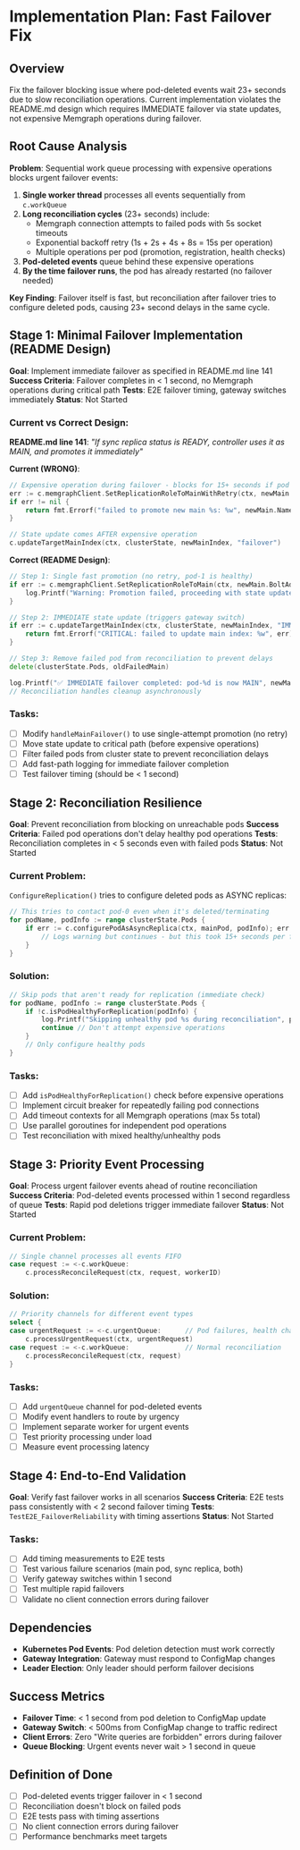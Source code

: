# Implementation Plan: Fast Failover Fix

## Overview

Fix the failover blocking issue where pod-deleted events wait 23+ seconds due to slow reconciliation operations. Current implementation violates the README.md design which requires IMMEDIATE failover via state updates, not expensive Memgraph operations during failover.

## Root Cause Analysis

**Problem**: Sequential work queue processing with expensive operations blocks urgent failover events:

1. **Single worker thread** processes all events sequentially from `c.workQueue`
2. **Long reconciliation cycles** (23+ seconds) include:
   - Memgraph connection attempts to failed pods with 5s socket timeouts
   - Exponential backoff retry (1s + 2s + 4s + 8s = 15s per operation)
   - Multiple operations per pod (promotion, registration, health checks)
3. **Pod-deleted events** queue behind these expensive operations
4. **By the time failover runs**, the pod has already restarted (no failover needed)

**Key Finding**: Failover itself is fast, but reconciliation after failover tries to configure deleted pods, causing 23+ second delays in the same cycle.

## Stage 1: Minimal Failover Implementation (README Design)
**Goal**: Implement immediate failover as specified in README.md line 141
**Success Criteria**: Failover completes in < 1 second, no Memgraph operations during critical path
**Tests**: E2E failover timing, gateway switches immediately
**Status**: Not Started

### Current vs Correct Design:

**README.md line 141**: *"If sync replica status is READY, controller uses it as MAIN, and promotes it immediately"*

**Current (WRONG)**:
```go
// Expensive operation during failover - blocks for 15+ seconds if pod unreachable
err := c.memgraphClient.SetReplicationRoleToMainWithRetry(ctx, newMain.BoltAddress)
if err != nil {
    return fmt.Errorf("failed to promote new main %s: %w", newMain.Name, err)
}

// State update comes AFTER expensive operation
c.updateTargetMainIndex(ctx, clusterState, newMainIndex, "failover")
```

**Correct (README Design)**:
```go
// Step 1: Single fast promotion (no retry, pod-1 is healthy)
if err := c.memgraphClient.SetReplicationRoleToMain(ctx, newMain.BoltAddress); err != nil {
    log.Printf("Warning: Promotion failed, proceeding with state update: %v", err)
}

// Step 2: IMMEDIATE state update (triggers gateway switch)
if err := c.updateTargetMainIndex(ctx, clusterState, newMainIndex, "IMMEDIATE failover"); err != nil {
    return fmt.Errorf("CRITICAL: failed to update main index: %w", err)
}

// Step 3: Remove failed pod from reconciliation to prevent delays
delete(clusterState.Pods, oldFailedMain)

log.Printf("✅ IMMEDIATE failover completed: pod-%d is now MAIN", newMainIndex)
// Reconciliation handles cleanup asynchronously
```

### Tasks:
- [ ] Modify `handleMainFailover()` to use single-attempt promotion (no retry)
- [ ] Move state update to critical path (before expensive operations)
- [ ] Filter failed pods from cluster state to prevent reconciliation delays
- [ ] Add fast-path logging for immediate failover completion
- [ ] Test failover timing (should be < 1 second)

## Stage 2: Reconciliation Resilience 
**Goal**: Prevent reconciliation from blocking on unreachable pods
**Success Criteria**: Failed pod operations don't delay healthy pod operations
**Tests**: Reconciliation completes in < 5 seconds even with failed pods
**Status**: Not Started

### Current Problem:
`ConfigureReplication()` tries to configure deleted pods as ASYNC replicas:

```go
// This tries to contact pod-0 even when it's deleted/terminating
for podName, podInfo := range clusterState.Pods {
    if err := c.configurePodAsAsyncReplica(ctx, mainPod, podInfo); err != nil {
        // Logs warning but continues - but this took 15+ seconds per failed pod
    }
}
```

### Solution:
```go
// Skip pods that aren't ready for replication (immediate check)
for podName, podInfo := range clusterState.Pods {
    if !c.isPodHealthyForReplication(podInfo) {
        log.Printf("Skipping unhealthy pod %s during reconciliation", podName)
        continue // Don't attempt expensive operations
    }
    // Only configure healthy pods
}
```

### Tasks:
- [ ] Add `isPodHealthyForReplication()` check before expensive operations
- [ ] Implement circuit breaker for repeatedly failing pod connections
- [ ] Add timeout contexts for all Memgraph operations (max 5s total)
- [ ] Use parallel goroutines for independent pod operations
- [ ] Test reconciliation with mixed healthy/unhealthy pods

## Stage 3: Priority Event Processing
**Goal**: Process urgent failover events ahead of routine reconciliation
**Success Criteria**: Pod-deleted events processed within 1 second regardless of queue
**Tests**: Rapid pod deletions trigger immediate failover
**Status**: Not Started

### Current Problem:
```go
// Single channel processes all events FIFO
case request := <-c.workQueue:
    c.processReconcileRequest(ctx, request, workerID)
```

### Solution:
```go
// Priority channels for different event types
select {
case urgentRequest := <-c.urgentQueue:      // Pod failures, health changes
    c.processUrgentRequest(ctx, urgentRequest)
case request := <-c.workQueue:              // Normal reconciliation  
    c.processReconcileRequest(ctx, request)
}
```

### Tasks:
- [ ] Add `urgentQueue` channel for pod-deleted events
- [ ] Modify event handlers to route by urgency
- [ ] Implement separate worker for urgent events
- [ ] Test priority processing under load
- [ ] Measure event processing latency

## Stage 4: End-to-End Validation
**Goal**: Verify fast failover works in all scenarios
**Success Criteria**: E2E tests pass consistently with < 2 second failover timing
**Tests**: `TestE2E_FailoverReliability` with timing assertions
**Status**: Not Started

### Tasks:
- [ ] Add timing measurements to E2E tests
- [ ] Test various failure scenarios (main pod, sync replica, both)
- [ ] Verify gateway switches within 1 second
- [ ] Test multiple rapid failovers
- [ ] Validate no client connection errors during failover

## Dependencies

- **Kubernetes Pod Events**: Pod deletion detection must work correctly
- **Gateway Integration**: Gateway must respond to ConfigMap changes
- **Leader Election**: Only leader should perform failover decisions

## Success Metrics

- **Failover Time**: < 1 second from pod deletion to ConfigMap update
- **Gateway Switch**: < 500ms from ConfigMap change to traffic redirect
- **Client Errors**: Zero "Write queries are forbidden" errors during failover
- **Queue Blocking**: Urgent events never wait > 1 second in queue

## Definition of Done

- [ ] Pod-deleted events trigger failover in < 1 second
- [ ] Reconciliation doesn't block on failed pods
- [ ] E2E tests pass with timing assertions
- [ ] No client connection errors during failover
- [ ] Performance benchmarks meet targets